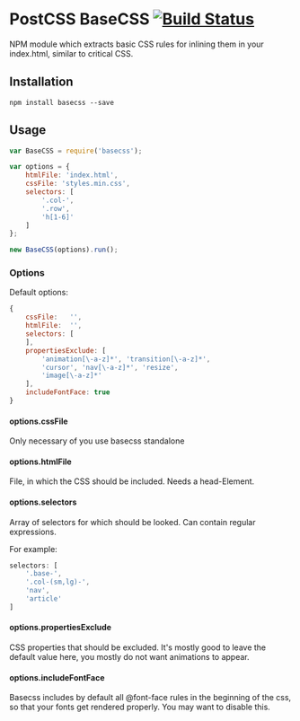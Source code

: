 # PostCSS BaseCSS [![Build Status][ci-img]][ci]

NPM module which extracts basic CSS rules for inlining them in your index.html, similar to critical CSS.

[ci-img]:  https://travis-ci.org/Keyes/basecss.svg?branch=master
[ci]:      https://travis-ci.org/Keyes/basecss

## Installation

```
npm install basecss --save
```


## Usage

```js
var BaseCSS = require('basecss');

var options = {
    htmlFile: 'index.html',
    cssFile: 'styles.min.css',
    selectors: [
        '.col-',
        '.row',
        'h[1-6]'
    ]
};

new BaseCSS(options).run();

```

### Options

Default options:
```js
{
    cssFile:   '',
    htmlFile:  '',
    selectors: [
    ],
    propertiesExclude: [
        'animation[\-a-z]*', 'transition[\-a-z]*',
        'cursor', 'nav[\-a-z]*', 'resize',
        'image[\-a-z]*'
    ],
    includeFontFace: true
}
```

#### options.cssFile
Only necessary of you use basecss standalone

#### options.htmlFile
File, in which the CSS should be included. Needs a head-Element.

#### options.selectors
Array of selectors for which should be looked. Can contain regular expressions.

For example:

```js
selectors: [
	'.base-',
    '.col-(sm,lg)-',
    'nav', 
    'article'
]
```

#### options.propertiesExclude
CSS properties that should be excluded. It's mostly good to leave the default value here, you mostly do not want animations to appear.

#### options.includeFontFace
Basecss includes by default all @font-face rules in the beginning of the css, so that your fonts get rendered properly. You may want to disable this.

